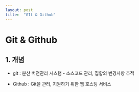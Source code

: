 ```yaml
---
layout: post
title:  "GIt & Github"
---
```


# Git & Github

## 1. 개념
- git : 분산 버전관리 시스탬 - 소스코드 관리, 집합의 변경사항 추적

- Github : Git을 관리, 지원하기 위한 웹 호스팅 서비스
